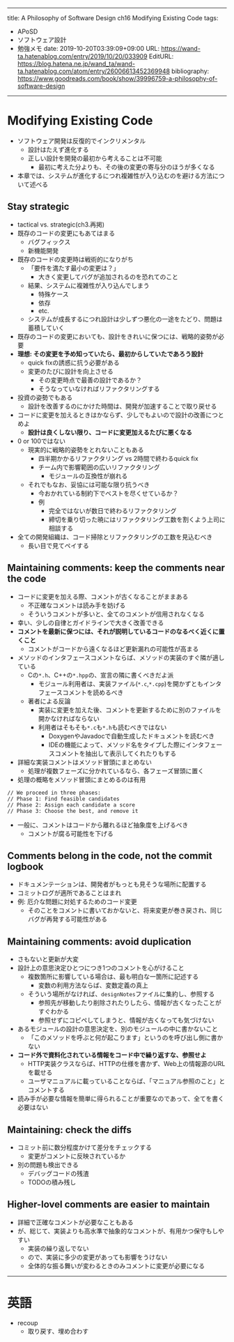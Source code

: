 ---
title: A Philosophy of Software Design ch16 Modifying Existing Code
tags:
- APoSD
- ソフトウェア設計
- 勉強メモ
date: 2019-10-20T03:39:09+09:00
URL: https://wand-ta.hatenablog.com/entry/2019/10/20/033909
EditURL: https://blog.hatena.ne.jp/wand_ta/wand-ta.hatenablog.com/atom/entry/26006613452369948
bibliography: https://www.goodreads.com/book/show/39996759-a-philosophy-of-software-design
-------------------------------------


# Modifying Existing Code

- ソフトウェア開発は反復的でインクリメンタル
    - 設計はたえず進化する
    - 正しい設計を開発の最初から考えることは不可能
        - 最初に考えた分よりも、その後の変更の寄与分のほうが多くなる
- 本章では、システムが進化するにつれ複雑性が入り込むのを避ける方法について述べる


## Stay strategic

- tactical vs. strategic(ch3.再掲)
- 既存のコードの変更にもあてはまる
    - バグフィックス
    - 新機能開発
- 既存のコードの変更時は戦術的になりがち
    - 「要件を満たす最小の変更は？」
        - 大きく変更してバグが追加されるのを恐れてのこと
    - 結果、システムに複雑性が入り込んでしまう
        - 特殊ケース
        - 依存
        - etc.
    - システムが成長するにつれ設計は少しずつ悪化の一途をたどり、問題は蓄積していく
- 既存のコードの変更においても、設計をきれいに保つには、戦略的姿勢が必要
- **理想: その変更を予め知っていたら、最初からしていたであろう設計**
    - quick fixの誘惑に抗う必要がある
    - 変更のたびに設計を向上させる
        - その変更時点で最善の設計であるか？
        - そうなっていなければリファクタリングする
- 投資の姿勢でもある
    - 設計を改善するのにかけた時間は、開発が加速することで取り戻せる
- コードに変更を加えるときはかならず、少しでもよいので設計の改善につとめよ
    - **設計は良くしない限り、コードに変更加えるたびに悪くなる**
- 0 or 100ではない
    - 現実的に戦略的姿勢をとれないこともある
        - 四半期かかるリファクタリング vs 2時間で終わるquick fix
        - チーム内で影響範囲の広いリファクタリング
            - モジュールの互換性が崩れる
    - それでもなお、妥協には可能な限り抗うべき
        - 今おかれている制約下でベストを尽くせているか？
        - 例
            - 完全ではないが数日で終わるリファクタリング
            - 締切を乗り切った暁にはリファクタリング工数を割くよう上司に相談する
- 全ての開発組織は、コード掃除とリファクタリングの工数を見込むべき
    - 長い目で見てペイする
    

## Maintaining comments: keep the comments near the code

- コードに変更を加える際、コメントが古くなることがままある
    - 不正確なコメントは読み手を妨げる
    - そういうコメントが多いと、全てのコメントが信用されなくなる
- 幸い、少しの自律とガイドラインで大きく改善できる
- **コメントを最新に保つには、それが説明しているコードのなるべく近くに置くこと**
    - コメントがコードから遠くなるほど更新漏れの可能性が高まる
- メソッドのインタフェースコメントならば、メソッドの実装のすぐ隣が適している
    - Cの`*.h`、C++の`*.hpp`の、宣言の隣に書くべきだよ派
        - モジュール利用者は、実装ファイル(`*.c`,`*.cpp`)を開かずともインタフェースコメントを読めるべき
    - 著者による反論
        - 実装に変更を加えた後、コメントを更新するために別のファイルを開かなければならない
        - 利用者はそもそも`*.c`も`*.h`も読むべきではない
            - DoxygenやJavadocで自動生成したドキュメントを読むべき
            - IDEの機能によって、メソッド名をタイプした際にインタフェースコメントを抽出して表示してくれたりもする
- 詳細な実装コメントはメソッド冒頭にまとめない
    - 処理が複数フェーズに分かれているなら、各フェーズ冒頭に置く
- 処理の概略をメソッド冒頭にまとめるのは有用

```
// We proceed in three phases:
// Phase 1: Find feasible candidates
// Phase 2: Assign each candidate a score
// Phase 3: Choose the best, and remove it
```
    
- 一般に、コメントはコードから離れるほど抽象度を上げるべき
    - コメントが腐る可能性を下げる


## Comments belong in the code, not the commit logbook


- ドキュメンテーションは、開発者がもっとも見そうな場所に配置する
- コミットログが適所であることはまれ
- 例: 厄介な問題に対処するためのコード変更
    - そのことをコメントに書いておかないと、将来変更が巻き戻され、同じバグが再発する可能性がある


## Maintaining comments: avoid duplication

- さもないと更新が大変
- 設計上の意思決定ひとつにつき1つのコメントを心がけること
    - 複数箇所に影響している場合は、最も明白な一箇所に記述する
        - 変数の利用方法ならば、変数定義の真上
    - そういう場所がなければ、`designNotes`ファイルに集約し、参照する
        - 参照先が移動したり削除されたりしたら、情報が古くなったことがすぐわかる
        - 参照せずにコピペしてしまうと、情報が古くなっても気づけない
- あるモジュールの設計の意思決定を、別のモジュールの中に書かないこと
    - 「このメソッドを呼ぶと何が起こります」というのを呼び出し側に書かない
- **コード外で資料化されている情報をコード中で繰り返すな、参照せよ**
    - HTTP実装クラスならば、HTTPの仕様を書かず、Web上の情報源のURLを載せる
    - ユーザマニュアルに載っていることならば、「マニュアル参照のこと」とコメントする
- 読み手が必要な情報を簡単に得られることが重要なのであって、全てを書く必要はない


## Maintaining: check the diffs

- コミット前に数分程度かけて差分をチェックする
    - 変更がコメントに反映されているか
- 別の問題も検出できる
    - デバッグコードの残渣
    - TODOの積み残し

## Higher-lovel comments are easier to maintain

- 詳細で正確なコメントが必要なこともある
- が、総じて、実装よりも高水準で抽象的なコメントが、有用かつ保守もしやすい
    - 実装の繰り返しでない
    - ので、実装に多少の変更があっても影響をうけない
    - 全体的な振る舞いが変わるときのみコメントに変更が必要になる


----------------------------------------

# 英語

- recoup
    - 取り戻す、埋め合わす
